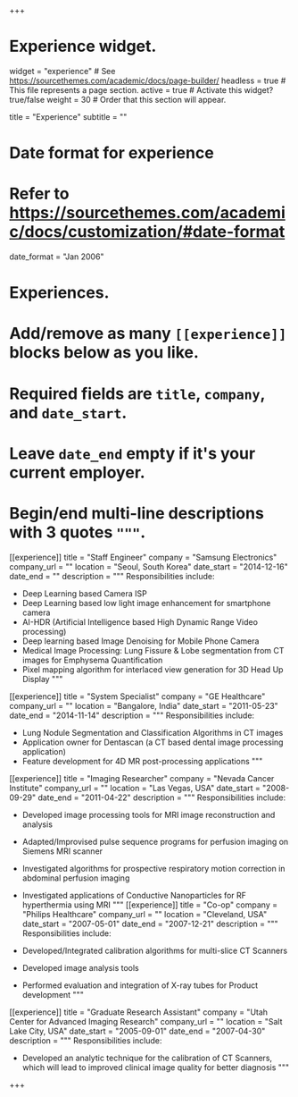 +++
# Experience widget.
widget = "experience"  # See https://sourcethemes.com/academic/docs/page-builder/
headless = true  # This file represents a page section.
active = true  # Activate this widget? true/false
weight = 30  # Order that this section will appear.

title = "Experience"
subtitle = ""

# Date format for experience
#   Refer to https://sourcethemes.com/academic/docs/customization/#date-format
date_format = "Jan 2006"

# Experiences.
#   Add/remove as many `[[experience]]` blocks below as you like.
#   Required fields are `title`, `company`, and `date_start`.
#   Leave `date_end` empty if it's your current employer.
#   Begin/end multi-line descriptions with 3 quotes `"""`.
[[experience]]
  title = "Staff Engineer"
  company = "Samsung Electronics"
  company_url = ""
  location = "Seoul, South Korea"
  date_start = "2014-12-16"
  date_end = ""
  description = """
  Responsibilities include:
  
  * Deep Learning based Camera ISP 
  * Deep Learning based low light image enhancement for smartphone camera
  * AI-HDR (Artificial Intelligence based High Dynamic Range Video processing)
  * Deep learning based Image Denoising for Mobile Phone Camera
  * Medical Image Processing: Lung Fissure & Lobe segmentation from CT images for Emphysema Quantification
  * Pixel mapping algorithm for interlaced view generation for 3D Head Up Display
  """

[[experience]]
  title = "System Specialist"
  company = "GE Healthcare"
  company_url = ""
  location = "Bangalore, India" 
  date_start = "2011-05-23"
  date_end = "2014-11-14"
  description = """
  Responsibilities include:
  
  * Lung Nodule Segmentation and Classification Algorithms in CT images
  * Application owner for Dentascan (a CT based dental image processing application)
  * Feature development for 4D MR post-processing applications
  """

[[experience]]
  title = "Imaging Researcher"
  company = "Nevada Cancer Institute"
  company_url = ""
  location = "Las Vegas, USA"
  date_start = "2008-09-29"
  date_end = "2011-04-22"
  description = """
  Responsibilities include:
  
  * Developed image processing tools for MRI image reconstruction and analysis
  * Adapted/Improvised pulse sequence programs for perfusion imaging on Siemens MRI scanner
  * Investigated algorithms for prospective respiratory motion correction in abdominal perfusion imaging
  * Investigated applications of Conductive Nanoparticles for RF hyperthermia using MRI
  """
[[experience]]
  title = "Co-op"
  company = "Philips Healthcare"
  company_url = ""
  location = "Cleveland, USA"
  date_start = "2007-05-01"
  date_end = "2007-12-21"
  description = """
  Responsibilities include:
  
  * Developed/Integrated calibration algorithms for multi-slice CT Scanners
  * Developed image analysis tools 
  * Performed evaluation and integration of X-ray tubes for Product development """

 [[experience]]
  title = "Graduate Research Assistant"
  company = "Utah Center for Advanced Imaging Research"
  company_url = ""
  location = "Salt Lake City, USA"
  date_start = "2005-09-01"
  date_end = "2007-04-30"
  description = """
  Responsibilities include:
  
  * Developed an analytic technique for the calibration of CT Scanners, which will lead to improved clinical image quality for better diagnosis
  """

 


+++
